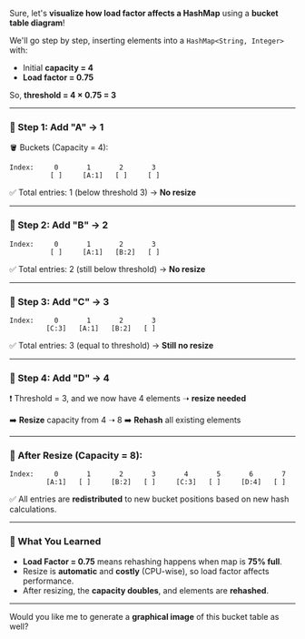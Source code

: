 Sure, let's **visualize how load factor affects a HashMap** using a **bucket table diagram**!

We'll go step by step, inserting elements into a `HashMap<String, Integer>` with:

* Initial **capacity = 4**
* **Load factor = 0.75**

So, **threshold = 4 × 0.75 = 3**

---

### 🔹 Step 1: Add "A" → 1

🪣 Buckets (Capacity = 4):

```
Index:     0       1       2       3
          [ ]     [A:1]   [ ]     [ ]
```

✅ Total entries: 1 (below threshold 3) → **No resize**

---

### 🔹 Step 2: Add "B" → 2

```
Index:     0       1       2       3
          [ ]     [A:1]   [B:2]   [ ]
```

✅ Total entries: 2 (still below threshold) → **No resize**

---

### 🔹 Step 3: Add "C" → 3

```
Index:     0       1       2       3
         [C:3]   [A:1]   [B:2]   [ ]
```

✅ Total entries: 3 (equal to threshold) → **Still no resize**

---

### 🔹 Step 4: Add "D" → 4

❗ Threshold = 3, and we now have 4 elements ➝ **resize needed**

➡️ **Resize** capacity from 4 ➝ 8
➡️ **Rehash** all existing elements

---

### 🔁 After Resize (Capacity = 8):

```
Index:     0       1       2       3       4       5       6       7
         [A:1]   [ ]     [B:2]   [ ]     [C:3]   [ ]     [D:4]   [ ]
```

✅ All entries are **redistributed** to new bucket positions based on new hash calculations.

---

### 📌 What You Learned

* **Load Factor = 0.75** means rehashing happens when map is **75% full**.
* Resize is **automatic** and **costly** (CPU-wise), so load factor affects performance.
* After resizing, the **capacity doubles**, and elements are **rehashed**.

---

Would you like me to generate a **graphical image** of this bucket table as well?

